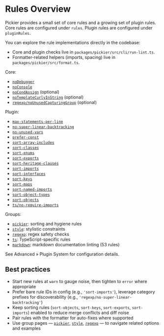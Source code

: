 # Rules Overview

Pickier provides a small set of core rules and a growing set of plugin rules. Core rules are configured under `rules`. Plugin rules are configured under `pluginRules`.

You can explore the rule implementations directly in the codebase:

- Core and plugin checks live in `packages/pickier/src/cli/run-lint.ts`.
- Formatter-related helpers (imports, spacing) live in `packages/pickier/src/format.ts`.

Core:

- [`noDebugger`](/rules/no-debugger)
- [`noConsole`](/rules/no-console)
- [`noCondAssign`](/rules/no-cond-assign) (optional)
- [`noTemplateCurlyInString`](/rules/no-template-curly-in-string) (optional)
- [`regexp/noUnusedCapturingGroup`](/rules/regexp-no-unused-capturing-group) (optional)

Plugin:

- [`max-statements-per-line`](/rules/style-max-statements-per-line)
- [`no-super-linear-backtracking`](/rules/regexp-no-super-linear-backtracking)
- [`no-unused-vars`](/rules/no-unused-vars)
- [`prefer-const`](/rules/prefer-const)
- [`sort-array-includes`](/rules/sort-array-includes)
- [`sort-classes`](/rules/sort-classes)
- [`sort-enums`](/rules/sort-enums)
- [`sort-exports`](/rules/sort-exports)
- [`sort-heritage-clauses`](/rules/pickier-sort-heritage-clauses)
- [`sort-imports`](/rules/pickier-sort-imports)
- [`sort-interfaces`](/rules/sort-interfaces)
- [`sort-keys`](/rules/sort-keys)
- [`sort-maps`](/rules/sort-maps)
- [`sort-named-imports`](/rules/pickier-sort-named-imports)
- [`sort-object-types`](/rules/sort-object-types)
- [`sort-objects`](/rules/pickier-sort-objects)
- [`ts/no-require-imports`](/rules/ts-no-require-imports)

Groups:

- [`pickier`](/rules/pickier): sorting and hygiene rules
- [`style`](/rules/style): stylistic constraints
- [`regexp`](/rules/regexp): regex safety checks
- [`ts`](/rules/ts): TypeScript-specific rules
- [`markdown`](/rules/markdown): markdown documentation linting (53 rules)

See Advanced » Plugin System for configuration details.

## Best practices

- Start new rules at `warn` to gauge noise, then tighten to `error` where appropriate
- Prefer bare rule IDs in config (e.g., `'sort-imports'`), leverage category prefixes for discoverability (e.g., `'regexp/no-super-linear-backtracking'`)
- Keep sorting rules (`sort-objects`, `sort-keys`, `sort-exports`, `sort-imports`) enabled to reduce merge conflicts and diff noise
- Pair rules with the formatter for auto-fixes where supported
- Use group pages — [`pickier`](/rules/pickier), [`style`](/rules/style), [`regexp`](/rules/regexp) — to navigate related options and examples
